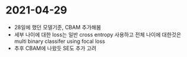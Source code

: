# 2021-04-29
* 28일에 했던 모델기준, CBAM 추가해봄
* 세부 나이에 대한 loss는 일반 cross entropy 사용하고 전체 나이에 대한것은 multi binary classifer using focal loss
* 추후 CBAM에 나왔듯 SE도 추가 고려
